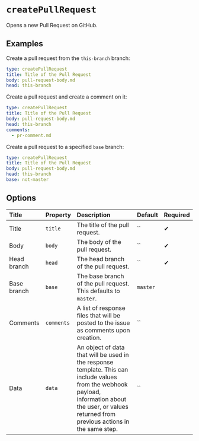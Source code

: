 # `createPullRequest`

Opens a new Pull Request on GitHub.

## Examples

Create a pull request from the `this-branch` branch:

```yaml
type: createPullRequest
title: Title of the Pull Request
body: pull-request-body.md
head: this-branch
```

Create a pull request and create a comment on it:

```yaml
type: createPullRequest
title: Title of the Pull Request
body: pull-request-body.md
head: this-branch
comments:
  - pr-comment.md
```

Create a pull request to a specified `base` branch:

```yaml
type: createPullRequest
title: Title of the Pull Request
body: pull-request-body.md
head: this-branch
base: not-master
```

## Options

| Title | Property | Description | Default | Required |
| :---- | :--- | :---------- | :------ | :------- |
| Title | `title` | The title of the pull request. | `` | ✔ |
| Body | `body` | The body of the pull request. | `` | ✔ |
| Head branch | `head` | The head branch of the pull request. | `` | ✔ |
| Base branch | `base` | The base branch of the pull request. This defaults to `master`. | `master` |  |
| Comments | `comments` | A list of response files that will be posted to the issue as comments upon creation. | `` |  |
| Data | `data` | An object of data that will be used in the response template. This can include values from the webhook payload, information about the user, or values returned from previous actions in the same step. | `` |  |

